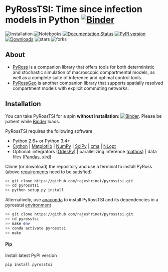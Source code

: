 # PyRossTSI: Time since infection models in Python  [![Binder](https://mybinder.org/badge_logo.svg)](https://mybinder.org/v2/gh/rajeshrinet/pyrosstsi/master?filepath=examples)

![Installation](https://github.com/rajeshrinet/pyrosstsi/workflows/Installation/badge.svg) 
![Notebooks](https://github.com/rajeshrinet/pyrosstsi/workflows/Notebooks/badge.svg)
[![Documentation Status](https://readthedocs.org/projects/pyrosstsi/badge/?version=latest)](https://pyrosstsi.readthedocs.io/en/latest/?badge=latest)
[![PyPI version](https://badge.fury.io/py/pyrosstsi.svg)](https://badge.fury.io/py/pyrosstsi) 
[![Downloads](https://pepy.tech/badge/pyrosstsi)](https://pepy.tech/project/pyrosstsi)
![stars](https://img.shields.io/github/stars/rajeshrinet/pyrosstsi) 
![forks](https://img.shields.io/github/forks/rajeshrinet/pyrosstsi) 
 




## About


* [PyRoss](https://github.com/rajeshrinet/pyross) is a companion library that offers tools for both deterministic and stochastic simulation of macroscopic compartmental models, as well as a complete
suite of inference and optimal control tools.
* [PyRossGeo](https://github.com/lukastk/PyRossGeo) is another companion library that supports spatially resolved compartment models with explicit commuting networks.


## Installation
You can take PyRossTSI for a spin **without installation**: 
[![Binder](https://mybinder.org/badge_logo.svg)](https://mybinder.org/v2/gh/rajeshrinet/pyrosstsi/master?filepath=examples). 
Please be patient while [Binder](https://mybinder.org/v2/gh/rajeshrinet/pyrosstsi/master?filepath=examples) loads.

PyRossTSI requires the following software

- Python 2.6+ or Python 3.4+
- [Cython](http://docs.cython.org/en/latest/index.html) |  [Matplotlib](https://matplotlib.org) | [NumPy](http://www.numpy.org) |   [SciPy](https://www.scipy.org/)  | [cma](https://github.com/CMA-ES/pycma) |  [NLopt](https://anaconda.org/conda-forge/nlopt)
- Optional:  integrators ([OdesPy](https://github.com/rajeshrinet/odespy)) |  parallelizing inference ([pathos](https://anaconda.org/conda-forge/pathos)) |  data files ([Pandas](https://pandas.pydata.org/), [xlrd](https://xlrd.readthedocs.io/en/latest/))


Clone (or download) the repository and use a terminal to install PyRoss (above [requirements](https://github.com/rajeshrinet/pyrosstsi/blob/master/requirements.txt) need to be satisfied)
```bash
>> git clone https://github.com/rajeshrinet/pyrosstsi.git
>> cd pyrosstsi
>> python setup.py install
```


Alternatively, use [anaconda](https://docs.conda.io/projects/continuumio-conda/en/latest/user-guide/install/macos.html) to install PyRossTSI and its dependencies in a pyrosstsi [environment](https://github.com/rajeshrinet/pyrosstsi/blob/master/environment.yml)
```bash
>> git clone https://github.com/rajeshrinet/pyrosstsi.git
>> cd pyrosstsi
>> make env
>> conda activate pyrosstsi
>> make
```
#### Pip
Install latest PyPI version
```
pip install pyrosstsi
```
